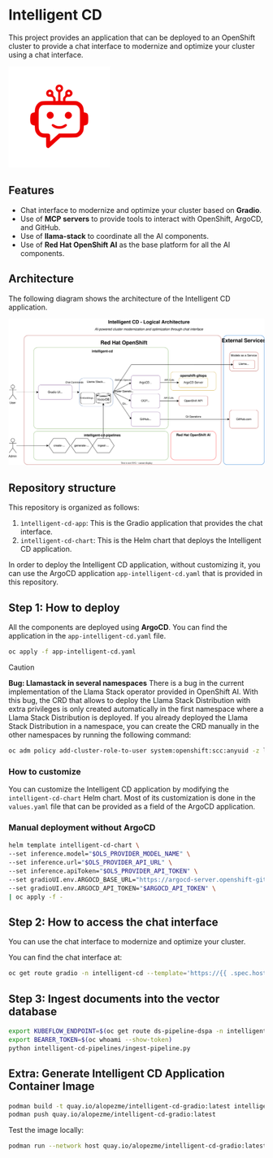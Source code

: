 # Intelligent CD

This project provides an application that can be deployed to an OpenShift cluster to provide a chat interface to modernize and optimize your cluster using a chat interface.

![Chatbot Interface](docs/images/chatbot.png)

## Features

- Chat interface to modernize and optimize your cluster based on **Gradio**.
- Use of **MCP servers** to provide tools to interact with OpenShift, ArgoCD, and GitHub.
- Use of **llama-stack** to coordinate all the AI components.
- Use of **Red Hat OpenShift AI** as the base platform for all the AI components.


## Architecture

The following diagram shows the architecture of the Intelligent CD application.

![Intelligent CD Architecture](docs/images/architecture.svg)



## Repository structure

This repository is organized as follows:

1. `ìntelligent-cd-app`: This is the Gradio application that provides the chat interface.
2. `intelligent-cd-chart`: This is the Helm chart that deploys the Intelligent CD application.

In order to deploy the Intelligent CD application, without customizing it, you can use the ArgoCD application `app-intelligent-cd.yaml` that is provided in this repository.




## Step 1: How to deploy

All the components are deployed using **ArgoCD**. You can find the application in the `app-intelligent-cd.yaml` file.

```bash
oc apply -f app-intelligent-cd.yaml
```

> [!CAUTION]
> **Bug: Llamastack in several namespaces**
> There is a bug in the current implementation of the Llama Stack operator provided in OpenShift AI. With this bug, the CRD that allows to deploy the Llama Stack Distribution with extra privileges is only created automatically in the first namespace where a Llama Stack Distribution is deployed.
> If you already deployed the Llama Stack Distribution in a namespace, you can create the CRD manually in the other namespaces by running the following command:
> ```bash
> oc adm policy add-cluster-role-to-user system:openshift:scc:anyuid -z llama-stack-sa --rolebinding-name llama-stack-crb-$NAMESPACE -n $NAMESPACE
> ```


### How to customize

You can customize the Intelligent CD application by modifying the `intelligent-cd-chart` Helm chart. Most of its customization is done in the `values.yaml` file that can be provided as a field of the ArgoCD application.



### Manual deployment without ArgoCD

```bash
helm template intelligent-cd-chart \
--set inference.model="$OLS_PROVIDER_MODEL_NAME" \
--set inference.url="$OLS_PROVIDER_API_URL" \
--set inference.apiToken="$OLS_PROVIDER_API_TOKEN" \
--set gradioUI.env.ARGOCD_BASE_URL="https://argocd-server.openshift-gitops:443" \
--set gradioUI.env.ARGOCD_API_TOKEN="$ARGOCD_API_TOKEN" \
| oc apply -f -
```

## Step 2: How to access the chat interface

You can use the chat interface to modernize and optimize your cluster.

You can find the chat interface at:

```bash
oc get route gradio -n intelligent-cd --template='https://{{ .spec.host }}/?__theme=light'
```

## Step 3: Ingest documents into the vector database


```bash
export KUBEFLOW_ENDPOINT=$(oc get route ds-pipeline-dspa -n intelligent-cd-pipelines --template="https://{{.spec.host}}")
export BEARER_TOKEN=$(oc whoami --show-token)
python intelligent-cd-pipelines/ingest-pipeline.py
```




## Extra: Generate Intelligent CD Application Container Image

```bash
podman build -t quay.io/alopezme/intelligent-cd-gradio:latest intelligent-cd-app
podman push quay.io/alopezme/intelligent-cd-gradio:latest
```

Test the image locally:

```bash
podman run --network host quay.io/alopezme/intelligent-cd-gradio:latest
```
